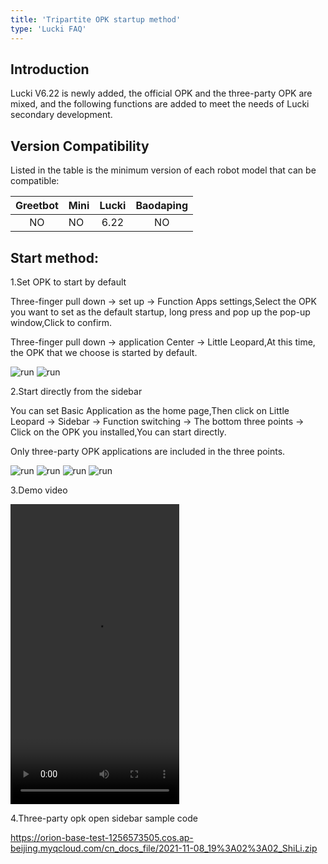 ```yaml
---
title: 'Tripartite OPK startup method'
type: 'Lucki FAQ'
---
```


## Introduction
Lucki V6.22 is newly added, the official OPK and the three-party OPK are mixed, and the following functions are added to meet the needs of Lucki secondary development.

## Version Compatibility
Listed in the table is the minimum version of each robot model that can be compatible:

<div class="fixed-table bordered-table">

|Greetbot|Mini|Lucki|Baodaping|
|:------:|:---|:---:|:-----------:|
|NO|NO|6.22|NO|

</div>

## Start method:

1.Set OPK to start by default

Three-finger pull down -> set up -> Function Apps settings,Select the OPK you want to set as the default startup, long press and pop up the pop-up window,Click to confirm.

Three-finger pull down -> application Center -> Little Leopard,At this time, the OPK that we choose is started by default.

![run](./assets/lucky_default1.png)
![run](./assets/lucky_default2.png)

2.Start directly from the sidebar

You can set Basic Application as the home page,Then click on Little Leopard -> Sidebar -> Function switching -> The bottom three points -> Click on the OPK you installed,You can start directly.

Only three-party OPK applications are included in the three points.

![run](./assets/lucky_sidebar1.png)
![run](./assets/lucky_sidebar2.png)
![run](./assets/lucky_sidebar3.png)
![run](./assets/lucky_sidebar4.png)

3.Demo video

   <video width="270" height="480" controls>
      <source src="/assets/docs/kyma/master/opk-development/docs/assets/lucky_demo_video.mp4" type="video/mp4"> 
   </video>

4.Three-party opk open sidebar sample code

https://orion-base-test-1256573505.cos.ap-beijing.myqcloud.com/cn_docs_file/2021-11-08_19%3A02%3A02_ShiLi.zip


